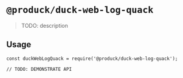 # `@produck/duck-web-log-quack`

> TODO: description

## Usage

```
const duckWebLogQuack = require('@produck/duck-web-log-quack');

// TODO: DEMONSTRATE API
```
